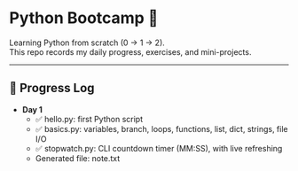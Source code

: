 # Python Bootcamp 🚀

Learning Python from scratch (0 → 1 → 2).  
This repo records my daily progress, exercises, and mini-projects.

---

## 📅 Progress Log

- **Day 1**
  - ✅ hello.py: first Python script
  - ✅ basics.py: variables, branch, loops, functions, list, dict, strings, file I/O
  - ✅ stopwatch.py: CLI countdown timer (MM:SS), with live refreshing
  - Generated file: note.txt